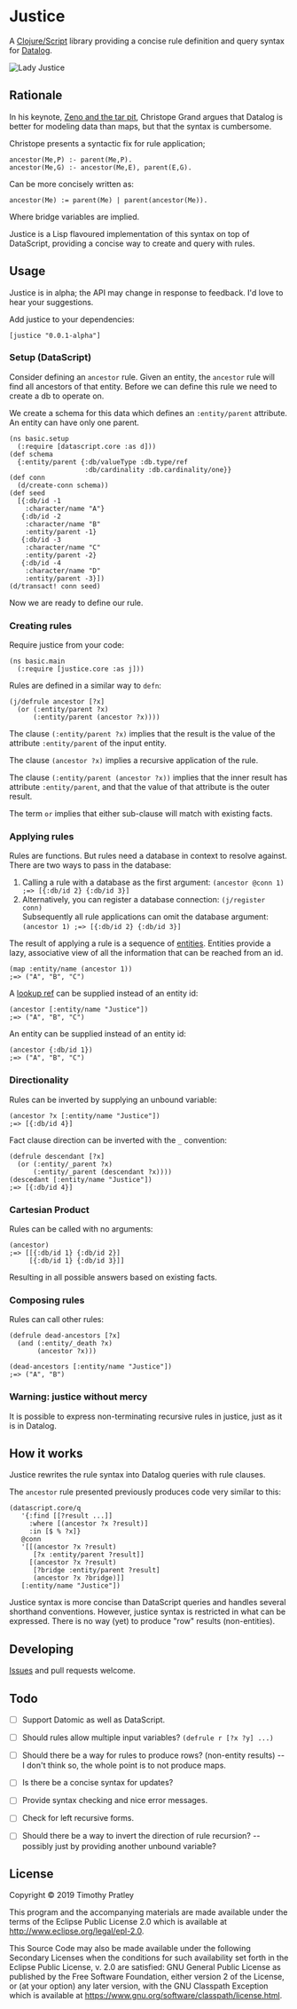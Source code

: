 # Justice

A [Clojure/Script](https://clojure.org/) library providing a concise rule definition and query syntax for [Datalog](https://en.wikipedia.org/wiki/Datalog).

![Lady Justice](https://png.pngtree.com/element_our/png_detail/20181117/justice-lady-png_240680.jpg)


## Rationale

In his keynote,
[Zeno and the tar pit](https://skillsmatter.com/skillscasts/12820-keynote-zeno-and-the-tar-pit),
Christope Grand argues that Datalog is better for modeling data than maps,
but that the syntax is cumbersome.

Christope presents a syntactic fix for rule application;

    ancestor(Me,P) :- parent(Me,P).
    ancestor(Me,G) :- ancestor(Me,E), parent(E,G).

Can be more concisely written as:

    ancestor(Me) := parent(Me) | parent(ancestor(Me)).

Where bridge variables are implied.

Justice is a Lisp flavoured implementation of this syntax on top of DataScript,
providing a concise way to create and query with rules.


## Usage

Justice is in alpha; the API may change in response to feedback.
I'd love to hear your suggestions.

Add justice to your dependencies:

    [justice "0.0.1-alpha"]


### Setup (DataScript)

Consider defining an `ancestor` rule.
Given an entity, the `ancestor` rule will find all ancestors of that entity.
Before we can define this rule we need to create a db to operate on.

We create a schema for this data which defines an `:entity/parent` attribute.
An entity can have only one parent.

    (ns basic.setup
      (:require [datascript.core :as d]))
    (def schema
      {:entity/parent {:db/valueType :db.type/ref
                       :db/cardinality :db.cardinality/one}}
    (def conn
      (d/create-conn schema))
    (def seed
      [{:db/id -1
        :character/name "A"}
       {:db/id -2
        :character/name "B"
        :entity/parent -1}
       {:db/id -3
        :character/name "C"
        :entity/parent -2}
       {:db/id -4
        :character/name "D"
        :entity/parent -3}])
    (d/transact! conn seed)

Now we are ready to define our rule.


### Creating rules

Require justice from your code:

    (ns basic.main
      (:require [justice.core :as j]))

Rules are defined in a similar way to `defn`:

    (j/defrule ancestor [?x]
      (or (:entity/parent ?x)
          (:entity/parent (ancestor ?x))))

The clause `(:entity/parent ?x)` implies that
the result is the value of the attribute `:entity/parent` of the input entity.

The clause `(ancestor ?x)` implies a recursive application of the rule.

The clause `(:entity/parent (ancestor ?x))` implies that the inner result has attribute `:entity/parent`,
and that the value of that attribute is the outer result.

The term `or` implies that either sub-clause will match with existing facts.


### Applying rules

Rules are functions.
But rules need a database in context to resolve against.
There are two ways to pass in the database:

1. Calling a rule with a database as the first argument:
   `(ancestor @conn 1) ;=> [{:db/id 2} {:db/id 3}]`
2. Alternatively, you can register a database connection:
   `(j/register conn)`    
   Subsequently all rule applications can omit the database argument:
   `(ancestor 1) ;=> [{:db/id 2} {:db/id 3}]`

The result of applying a rule is a sequence of [entities](https://docs.datomic.com/on-prem/entities.html).
Entities provide a lazy, associative view of all the information that can be reached from an id.

    (map :entity/name (ancestor 1))
    ;=> ("A", "B", "C")

A [lookup ref](https://docs.datomic.com/on-prem/identity.html) can be supplied instead of an entity id:
    
    (ancestor [:entity/name "Justice"])
    ;=> ("A", "B", "C")
    
An entity can be supplied instead of an entity id:

    (ancestor {:db/id 1})
    ;=> ("A", "B", "C")


### Directionality

Rules can be inverted by supplying an unbound variable:

    (ancestor ?x [:entity/name "Justice"])
    ;=> [{:db/id 4}]

Fact clause direction can be inverted with the `_` convention:

    (defrule descendant [?x]
      (or (:entity/_parent ?x)
          (:entity/_parent (descendant ?x))))
    (descedant [:entity/name "Justice"])
    ;=> [{:db/id 4}]


### Cartesian Product

Rules can be called with no arguments:

    (ancestor)
    ;=> [[{:db/id 1} {:db/id 2}]
         [{:db/id 1} {:db/id 3}]]

Resulting in all possible answers based on existing facts.


### Composing rules

Rules can call other rules:

    (defrule dead-ancestors [?x]
      (and (:entity/_death ?x)
           (ancestor ?x)))

    (dead-ancestors [:entity/name "Justice"])
    ;=> ("A", "B")


### Warning: justice without mercy

It is possible to express non-terminating recursive rules in justice,
just as it is in Datalog.

    
## How it works

Justice rewrites the rule syntax into Datalog queries with rule clauses.

The `ancestor` rule presented previously produces code very similar to this:

    (datascript.core/q
       '{:find [[?result ...]]
         :where [(ancestor ?x ?result)]
         :in [$ % ?x]}
       @conn
       '[[(ancestor ?x ?result)
          [?x :entity/parent ?result]]
         [(ancestor ?x ?result)
          [?bridge :entity/parent ?result]
          (ancestor ?x ?bridge)]]
       [:entity/name "Justice"])

Justice syntax is more concise than DataScript queries and handles several shorthand conventions.
However, justice syntax is restricted in what can be expressed.
There is no way (yet) to produce "row" results (non-entities).


## Developing

[Issues](https://www.github.com/timothypratley/justice/issues) and pull requests welcome.


## Todo

- [ ] Support Datomic as well as DataScript.
- [ ] Should rules allow multiple input variables? `(defrule r [?x ?y] ...)`
- [ ] Should there be a way for rules to produce rows? (non-entity results)
      -- I don't think so, the whole point is to not produce maps.
- [ ] Is there be a concise syntax for updates?
- [ ] Provide syntax checking and nice error messages.
- [ ] Check for left recursive forms.
- [ ] Should there be a way to invert the direction of rule recursion?
      -- possibly just by providing another unbound variable?


## License

Copyright © 2019 Timothy Pratley

This program and the accompanying materials are made available under the
terms of the Eclipse Public License 2.0 which is available at
http://www.eclipse.org/legal/epl-2.0.

This Source Code may also be made available under the following Secondary
Licenses when the conditions for such availability set forth in the Eclipse
Public License, v. 2.0 are satisfied: GNU General Public License as published by
the Free Software Foundation, either version 2 of the License, or (at your
option) any later version, with the GNU Classpath Exception which is available
at https://www.gnu.org/software/classpath/license.html.

